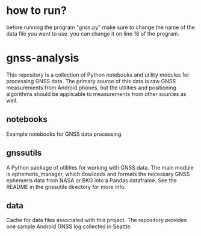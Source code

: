 # how to run?

before running the program "gnss.py" make sure to change the name of the data file you want to use. you can change it on line 18 of the program.

# gnss-analysis

This repository is a collection of Python notebooks and utility modules for processing GNSS data. The primary source of this data is raw GNSS measurements from Android phones, but the utilities and positioning algorithms should be applicable to measurements from other sources as well.

## notebooks

Example notebooks for GNSS data processing.

## gnssutils

A Python package of utilities for working with GNSS data. The main module is ephemeris_manager, which dowloads and formats the necessary GNSS ephemeris data from NASA or BKG into a Pandas dataframe. See the README in the gnssutils directory for more info.

## data

Cache for data files associated with this project. The repository provides one sample Android GNSS log collected in Seattle.
